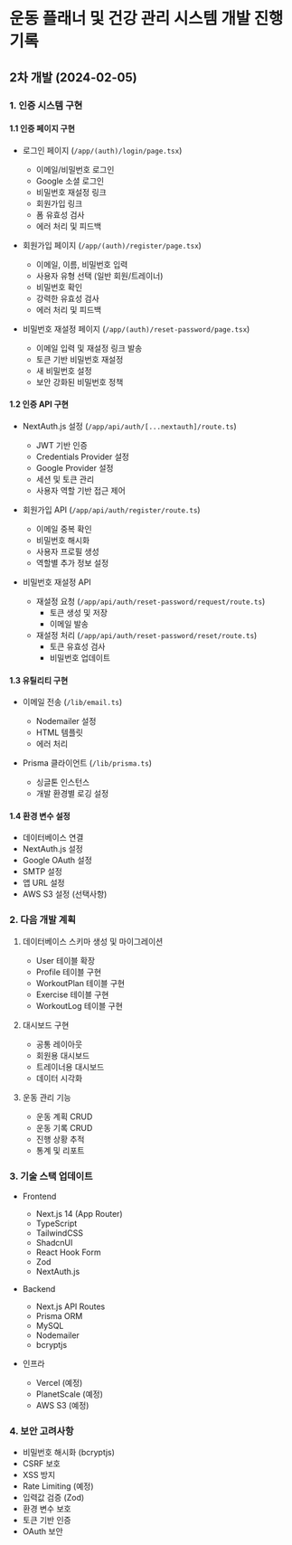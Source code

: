 # 운동 플래너 및 건강 관리 시스템 개발 진행 기록

## 2차 개발 (2024-02-05)

### 1. 인증 시스템 구현
#### 1.1 인증 페이지 구현
- 로그인 페이지 (`/app/(auth)/login/page.tsx`)
  - 이메일/비밀번호 로그인
  - Google 소셜 로그인
  - 비밀번호 재설정 링크
  - 회원가입 링크
  - 폼 유효성 검사
  - 에러 처리 및 피드백

- 회원가입 페이지 (`/app/(auth)/register/page.tsx`)
  - 이메일, 이름, 비밀번호 입력
  - 사용자 유형 선택 (일반 회원/트레이너)
  - 비밀번호 확인
  - 강력한 유효성 검사
  - 에러 처리 및 피드백

- 비밀번호 재설정 페이지 (`/app/(auth)/reset-password/page.tsx`)
  - 이메일 입력 및 재설정 링크 발송
  - 토큰 기반 비밀번호 재설정
  - 새 비밀번호 설정
  - 보안 강화된 비밀번호 정책

#### 1.2 인증 API 구현
- NextAuth.js 설정 (`/app/api/auth/[...nextauth]/route.ts`)
  - JWT 기반 인증
  - Credentials Provider 설정
  - Google Provider 설정
  - 세션 및 토큰 관리
  - 사용자 역할 기반 접근 제어

- 회원가입 API (`/app/api/auth/register/route.ts`)
  - 이메일 중복 확인
  - 비밀번호 해시화
  - 사용자 프로필 생성
  - 역할별 추가 정보 설정

- 비밀번호 재설정 API
  - 재설정 요청 (`/app/api/auth/reset-password/request/route.ts`)
    - 토큰 생성 및 저장
    - 이메일 발송
  - 재설정 처리 (`/app/api/auth/reset-password/reset/route.ts`)
    - 토큰 유효성 검사
    - 비밀번호 업데이트

#### 1.3 유틸리티 구현
- 이메일 전송 (`/lib/email.ts`)
  - Nodemailer 설정
  - HTML 템플릿
  - 에러 처리

- Prisma 클라이언트 (`/lib/prisma.ts`)
  - 싱글톤 인스턴스
  - 개발 환경별 로깅 설정

#### 1.4 환경 변수 설정
- 데이터베이스 연결
- NextAuth.js 설정
- Google OAuth 설정
- SMTP 설정
- 앱 URL 설정
- AWS S3 설정 (선택사항)

### 2. 다음 개발 계획
1. 데이터베이스 스키마 생성 및 마이그레이션
   - User 테이블 확장
   - Profile 테이블 구현
   - WorkoutPlan 테이블 구현
   - Exercise 테이블 구현
   - WorkoutLog 테이블 구현

2. 대시보드 구현
   - 공통 레이아웃
   - 회원용 대시보드
   - 트레이너용 대시보드
   - 데이터 시각화

3. 운동 관리 기능
   - 운동 계획 CRUD
   - 운동 기록 CRUD
   - 진행 상황 추적
   - 통계 및 리포트

### 3. 기술 스택 업데이트
- Frontend
  - Next.js 14 (App Router)
  - TypeScript
  - TailwindCSS
  - ShadcnUI
  - React Hook Form
  - Zod
  - NextAuth.js

- Backend
  - Next.js API Routes
  - Prisma ORM
  - MySQL
  - Nodemailer
  - bcryptjs

- 인프라
  - Vercel (예정)
  - PlanetScale (예정)
  - AWS S3 (예정)

### 4. 보안 고려사항
- 비밀번호 해시화 (bcryptjs)
- CSRF 보호
- XSS 방지
- Rate Limiting (예정)
- 입력값 검증 (Zod)
- 환경 변수 보호
- 토큰 기반 인증
- OAuth 보안
